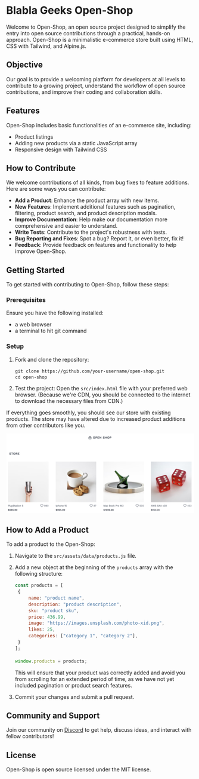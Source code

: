 # Blabla Geeks Open-Shop 
 
Welcome to Open-Shop, an open source project designed to simplify the entry into open source contributions through a
practical, hands-on approach. Open-Shop is a minimalistic e-commerce store built using HTML, CSS with Tailwind, and
Alpine.js.

## Objective

Our goal is to provide a welcoming platform for developers at all levels to contribute to a growing project, understand
the workflow of open source contributions, and improve their coding and collaboration skills.

## Features

Open-Shop includes basic functionalities of an e-commerce site, including:
- Product listings
- Adding new products via a static JavaScript array
- Responsive design with Tailwind CSS

## How to Contribute

We welcome contributions of all kinds, from bug fixes to feature additions. Here are some ways you can contribute:
- **Add a Product**: Enhance the product array with new items.
- **New Features**: Implement additional features such as pagination, filtering, product search, and product description modals.
- **Improve Documentation**: Help make our documentation more comprehensive and easier to understand.
- **Write Tests**: Contribute to the project's robustness with tests.
- **Bug Reporting and Fixes**: Spot a bug? Report it, or even better, fix it!
- **Feedback**: Provide feedback on features and functionality to help improve Open-Shop.

## Getting Started

To get started with contributing to Open-Shop, follow these steps:

### Prerequisites

Ensure you have the following installed:
- a web browser
- a terminal to hit git command

### Setup

1. Fork and clone the repository:
   ```
   git clone https://github.com/your-username/open-shop.git
   cd open-shop
   ```

2. Test the project:
   Open the `src/index.html` file with your preferred web browser. (Because we're CDN, you should be connected to the
   internet to download the necessary files from CDN.)

If everything goes smoothly, you should see our store with existing products. The store may have altered due to
increased product additions from other contributors like you.


![products store](src/assets/images/documentation/STORE.png)

## How to Add a Product

To add a product to the Open-Shop:
1. Navigate to the `src/assets/data/products.js` file.
2. Add a new object at the beginning of the `products` array with the following structure:
   ```javascript
   const products = [
    {
        name: "product name",
        description: "product description",
        sku: "product sku",
        price: 436.99,
        image: "https://images.unsplash.com/photo-xid.png",
        likes: 25,
        categories: ["category 1", "category 2"],  
    }
   ];
   
   window.products = products;
   ```
   This will ensure that your product was correctly added and avoid you from scrolling for an extended period of time, as we have not yet included pagination or product search features.

3. Commit your changes and submit a pull request.

## Community and Support

Join our community on [Discord](#blabla-geeks-open-shop-) to get help, discuss ideas, and interact with fellow contributors!

## License

Open-Shop is open source licensed under the MIT license.